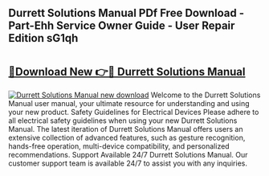 ## Durrett Solutions Manual PDf Free Download - Part-Ehh Service Owner Guide - User Repair Edition sG1qh

# <h2><a href="http://bc5625.oget.top/?id=Durrett+Solutions+Manual">🔗Download New 👉🔴 Durrett Solutions Manual</a></h2>

[![Durrett Solutions Manual new download](https://i.imgur.com/5g1atiW.png)](http://bc5625.oget.top/?id=Durrett+Solutions+Manual)
Welcome to the Durrett Solutions Manual user manual, your ultimate resource for understanding and using your new product. Safety Guidelines for Electrical Devices Please adhere to all electrical safety guidelines when using your new Durrett Solutions Manual. The latest iteration of Durrett Solutions Manual offers users an extensive collection of advanced features, such as gesture recognition, hands-free operation, multi-device compatibility, and personalized recommendations. Support Available 24/7 Durrett Solutions Manual. Our customer support team is available 24/7 to assist you with any inquiries.
